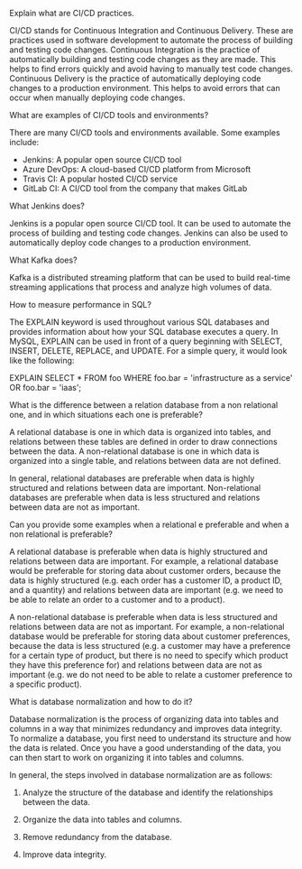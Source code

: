 Explain what are CI/CD practices.



CI/CD stands for Continuous Integration and Continuous Delivery. These are practices used in software development to automate the process of building and testing code changes. Continuous Integration is the practice of automatically building and testing code changes as they are made. This helps to find errors quickly and avoid having to manually test code changes. Continuous Delivery is the practice of automatically deploying code changes to a production environment. This helps to avoid errors that can occur when manually deploying code changes.

What are examples of CI/CD tools and environments?



There are many CI/CD tools and environments available. Some examples include:

- Jenkins: A popular open source CI/CD tool
- Azure DevOps: A cloud-based CI/CD platform from Microsoft
- Travis CI: A popular hosted CI/CD service
- GitLab CI: A CI/CD tool from the company that makes GitLab

What Jenkins does?


Jenkins is a popular open source CI/CD tool. It can be used to automate the process of building and testing code changes. Jenkins can also be used to automatically deploy code changes to a production environment.

What Kafka does?

Kafka is a distributed streaming platform that can be used to build real-time streaming applications that process and analyze high volumes of data.


How to measure performance in SQL?


The EXPLAIN keyword is used throughout various SQL databases and provides information about how your SQL database executes a query. In MySQL, EXPLAIN can be used in front of a query beginning with SELECT, INSERT, DELETE, REPLACE, and UPDATE. For a simple query, it would look like the following:

EXPLAIN SELECT * FROM foo WHERE foo.bar = 'infrastructure as a service' OR foo.bar = 'iaas';


What is the difference between a relation database from a non relational one, and in which situations each one is preferable?



A relational database is one in which data is organized into tables, and relations between these tables are defined in order to draw connections between the data. A non-relational database is one in which data is organized into a single table, and relations between data are not defined.

In general, relational databases are preferable when data is highly structured and relations between data are important. Non-relational databases are preferable when data is less structured and relations between data are not as important.

Can you provide some examples when a relational e preferable and when a non relational is preferable?

A relational database is preferable when data is highly structured and relations between data are important. For example, a relational database would be preferable for storing data about customer orders, because the data is highly structured (e.g. each order has a customer ID, a product ID, and a quantity) and relations between data are important (e.g. we need to be able to relate an order to a customer and to a product).

A non-relational database is preferable when data is less structured and relations between data are not as important. For example, a non-relational database would be preferable for storing data about customer preferences, because the data is less structured (e.g. a customer may have a preference for a certain type of product, but there is no need to specify which product they have this preference for) and relations between data are not as important (e.g. we do not need to be able to relate a customer preference to a specific product).


What is database normalization and how to do it?



Database normalization is the process of organizing data into tables and columns in a way that minimizes redundancy and improves data integrity. To normalize a database, you first need to understand its structure and how the data is related. Once you have a good understanding of the data, you can then start to work on organizing it into tables and columns.


In general, the steps involved in database normalization are as follows:

1. Analyze the structure of the database and identify the relationships between the data.

2. Organize the data into tables and columns.

3. Remove redundancy from the database.

4. Improve data integrity.
